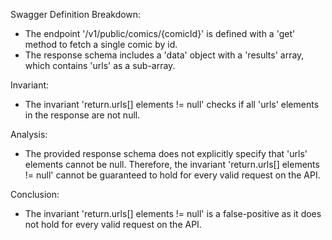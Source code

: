 Swagger Definition Breakdown:
- The endpoint '/v1/public/comics/{comicId}' is defined with a 'get' method to fetch a single comic by id.
- The response schema includes a 'data' object with a 'results' array, which contains 'urls' as a sub-array.

Invariant:
- The invariant 'return.urls[] elements != null' checks if all 'urls' elements in the response are not null.

Analysis:
- The provided response schema does not explicitly specify that 'urls' elements cannot be null. Therefore, the invariant 'return.urls[] elements != null' cannot be guaranteed to hold for every valid request on the API.

Conclusion:
- The invariant 'return.urls[] elements != null' is a false-positive as it does not hold for every valid request on the API.
